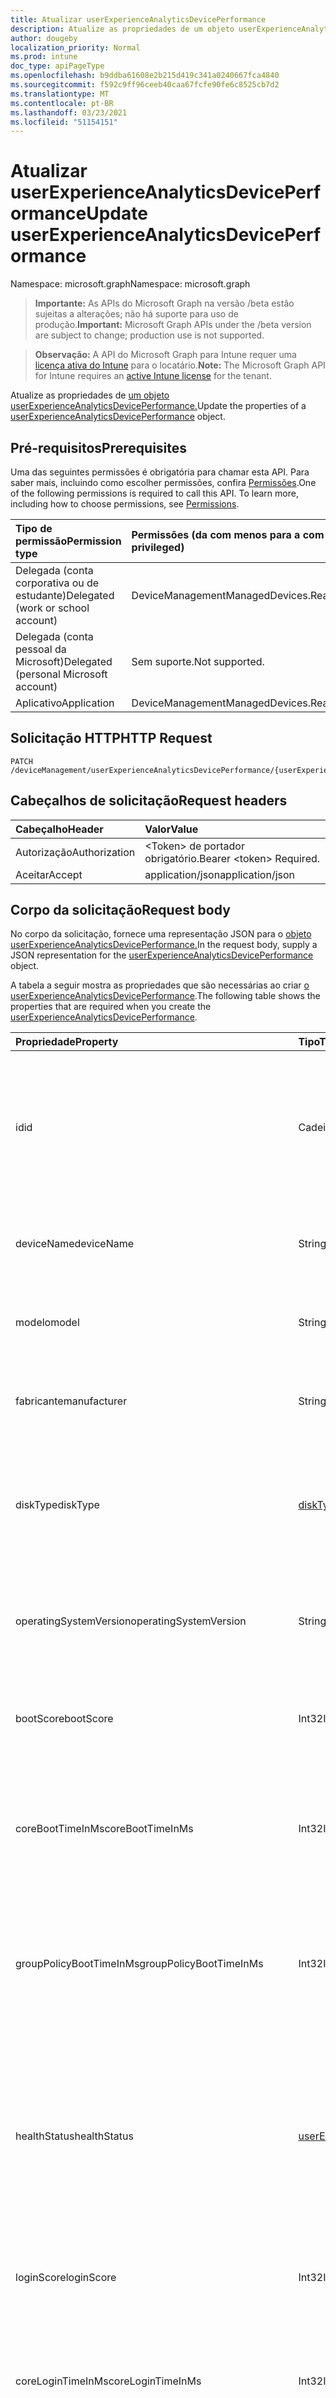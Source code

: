 ```yaml
---
title: Atualizar userExperienceAnalyticsDevicePerformance
description: Atualize as propriedades de um objeto userExperienceAnalyticsDevicePerformance.
author: dougeby
localization_priority: Normal
ms.prod: intune
doc_type: apiPageType
ms.openlocfilehash: b9ddba61608e2b215d419c341a0240667fca4840
ms.sourcegitcommit: f592c9ff96ceeb40caa67fcfe90fe6c8525cb7d2
ms.translationtype: MT
ms.contentlocale: pt-BR
ms.lasthandoff: 03/23/2021
ms.locfileid: "51154151"
---
```

# <a name="update-userexperienceanalyticsdeviceperformance"></a><span data-ttu-id="4c264-103">Atualizar userExperienceAnalyticsDevicePerformance</span><span class="sxs-lookup"><span data-stu-id="4c264-103">Update userExperienceAnalyticsDevicePerformance</span></span>

<span data-ttu-id="4c264-104">Namespace: microsoft.graph</span><span class="sxs-lookup"><span data-stu-id="4c264-104">Namespace: microsoft.graph</span></span>

> <span data-ttu-id="4c264-105">**Importante:** As APIs do Microsoft Graph na versão /beta estão sujeitas a alterações; não há suporte para uso de produção.</span><span class="sxs-lookup"><span data-stu-id="4c264-105">**Important:** Microsoft Graph APIs under the /beta version are subject to change; production use is not supported.</span></span>

> <span data-ttu-id="4c264-106">**Observação:** A API do Microsoft Graph para Intune requer uma [licença ativa do Intune](https://go.microsoft.com/fwlink/?linkid=839381) para o locatário.</span><span class="sxs-lookup"><span data-stu-id="4c264-106">**Note:** The Microsoft Graph API for Intune requires an [active Intune license](https://go.microsoft.com/fwlink/?linkid=839381) for the tenant.</span></span>

<span data-ttu-id="4c264-107">Atualize as propriedades de [um objeto userExperienceAnalyticsDevicePerformance.](../resources/intune-devices-userexperienceanalyticsdeviceperformance.md)</span><span class="sxs-lookup"><span data-stu-id="4c264-107">Update the properties of a [userExperienceAnalyticsDevicePerformance](../resources/intune-devices-userexperienceanalyticsdeviceperformance.md) object.</span></span>

## <a name="prerequisites"></a><span data-ttu-id="4c264-108">Pré-requisitos</span><span class="sxs-lookup"><span data-stu-id="4c264-108">Prerequisites</span></span>
<span data-ttu-id="4c264-p101">Uma das seguintes permissões é obrigatória para chamar esta API. Para saber mais, incluindo como escolher permissões, confira [Permissões](/graph/permissions-reference).</span><span class="sxs-lookup"><span data-stu-id="4c264-p101">One of the following permissions is required to call this API. To learn more, including how to choose permissions, see [Permissions](/graph/permissions-reference).</span></span>

|<span data-ttu-id="4c264-111">Tipo de permissão</span><span class="sxs-lookup"><span data-stu-id="4c264-111">Permission type</span></span>|<span data-ttu-id="4c264-112">Permissões (da com menos para a com mais privilégios)</span><span class="sxs-lookup"><span data-stu-id="4c264-112">Permissions (from least to most privileged)</span></span>|
|:---|:---|
|<span data-ttu-id="4c264-113">Delegada (conta corporativa ou de estudante)</span><span class="sxs-lookup"><span data-stu-id="4c264-113">Delegated (work or school account)</span></span>|<span data-ttu-id="4c264-114">DeviceManagementManagedDevices.ReadWrite.All</span><span class="sxs-lookup"><span data-stu-id="4c264-114">DeviceManagementManagedDevices.ReadWrite.All</span></span>|
|<span data-ttu-id="4c264-115">Delegada (conta pessoal da Microsoft)</span><span class="sxs-lookup"><span data-stu-id="4c264-115">Delegated (personal Microsoft account)</span></span>|<span data-ttu-id="4c264-116">Sem suporte.</span><span class="sxs-lookup"><span data-stu-id="4c264-116">Not supported.</span></span>|
|<span data-ttu-id="4c264-117">Aplicativo</span><span class="sxs-lookup"><span data-stu-id="4c264-117">Application</span></span>|<span data-ttu-id="4c264-118">DeviceManagementManagedDevices.ReadWrite.All</span><span class="sxs-lookup"><span data-stu-id="4c264-118">DeviceManagementManagedDevices.ReadWrite.All</span></span>|

## <a name="http-request"></a><span data-ttu-id="4c264-119">Solicitação HTTP</span><span class="sxs-lookup"><span data-stu-id="4c264-119">HTTP Request</span></span>
<!-- {
  "blockType": "ignored"
}
-->
``` http
PATCH /deviceManagement/userExperienceAnalyticsDevicePerformance/{userExperienceAnalyticsDevicePerformanceId}
```

## <a name="request-headers"></a><span data-ttu-id="4c264-120">Cabeçalhos de solicitação</span><span class="sxs-lookup"><span data-stu-id="4c264-120">Request headers</span></span>
|<span data-ttu-id="4c264-121">Cabeçalho</span><span class="sxs-lookup"><span data-stu-id="4c264-121">Header</span></span>|<span data-ttu-id="4c264-122">Valor</span><span class="sxs-lookup"><span data-stu-id="4c264-122">Value</span></span>|
|:---|:---|
|<span data-ttu-id="4c264-123">Autorização</span><span class="sxs-lookup"><span data-stu-id="4c264-123">Authorization</span></span>|<span data-ttu-id="4c264-124">&lt;Token&gt; de portador obrigatório.</span><span class="sxs-lookup"><span data-stu-id="4c264-124">Bearer &lt;token&gt; Required.</span></span>|
|<span data-ttu-id="4c264-125">Aceitar</span><span class="sxs-lookup"><span data-stu-id="4c264-125">Accept</span></span>|<span data-ttu-id="4c264-126">application/json</span><span class="sxs-lookup"><span data-stu-id="4c264-126">application/json</span></span>|

## <a name="request-body"></a><span data-ttu-id="4c264-127">Corpo da solicitação</span><span class="sxs-lookup"><span data-stu-id="4c264-127">Request body</span></span>
<span data-ttu-id="4c264-128">No corpo da solicitação, fornece uma representação JSON para o [objeto userExperienceAnalyticsDevicePerformance.](../resources/intune-devices-userexperienceanalyticsdeviceperformance.md)</span><span class="sxs-lookup"><span data-stu-id="4c264-128">In the request body, supply a JSON representation for the [userExperienceAnalyticsDevicePerformance](../resources/intune-devices-userexperienceanalyticsdeviceperformance.md) object.</span></span>

<span data-ttu-id="4c264-129">A tabela a seguir mostra as propriedades que são necessárias ao criar [o userExperienceAnalyticsDevicePerformance](../resources/intune-devices-userexperienceanalyticsdeviceperformance.md).</span><span class="sxs-lookup"><span data-stu-id="4c264-129">The following table shows the properties that are required when you create the [userExperienceAnalyticsDevicePerformance](../resources/intune-devices-userexperienceanalyticsdeviceperformance.md).</span></span>

|<span data-ttu-id="4c264-130">Propriedade</span><span class="sxs-lookup"><span data-stu-id="4c264-130">Property</span></span>|<span data-ttu-id="4c264-131">Tipo</span><span class="sxs-lookup"><span data-stu-id="4c264-131">Type</span></span>|<span data-ttu-id="4c264-132">Descrição</span><span class="sxs-lookup"><span data-stu-id="4c264-132">Description</span></span>|
|:---|:---|:---|
|<span data-ttu-id="4c264-133">id</span><span class="sxs-lookup"><span data-stu-id="4c264-133">id</span></span>|<span data-ttu-id="4c264-134">Cadeia de caracteres</span><span class="sxs-lookup"><span data-stu-id="4c264-134">String</span></span>|<span data-ttu-id="4c264-135">O identificador exclusivo do dispositivo de desempenho de inicialização do dispositivo de análise de experiência do usuário.</span><span class="sxs-lookup"><span data-stu-id="4c264-135">The unique identifier of the user experience analytics device boot performance device.</span></span>|
|<span data-ttu-id="4c264-136">deviceName</span><span class="sxs-lookup"><span data-stu-id="4c264-136">deviceName</span></span>|<span data-ttu-id="4c264-137">String</span><span class="sxs-lookup"><span data-stu-id="4c264-137">String</span></span>|<span data-ttu-id="4c264-138">O nome do dispositivo de análise de experiência do usuário.</span><span class="sxs-lookup"><span data-stu-id="4c264-138">The user experience analytics device name.</span></span>|
|<span data-ttu-id="4c264-139">modelo</span><span class="sxs-lookup"><span data-stu-id="4c264-139">model</span></span>|<span data-ttu-id="4c264-140">String</span><span class="sxs-lookup"><span data-stu-id="4c264-140">String</span></span>|<span data-ttu-id="4c264-141">O modelo de dispositivo de análise de experiência do usuário.</span><span class="sxs-lookup"><span data-stu-id="4c264-141">The user experience analytics device model.</span></span>|
|<span data-ttu-id="4c264-142">fabricante</span><span class="sxs-lookup"><span data-stu-id="4c264-142">manufacturer</span></span>|<span data-ttu-id="4c264-143">String</span><span class="sxs-lookup"><span data-stu-id="4c264-143">String</span></span>|<span data-ttu-id="4c264-144">O fabricante do dispositivo de análise de experiência do usuário.</span><span class="sxs-lookup"><span data-stu-id="4c264-144">The user experience analytics device manufacturer.</span></span>|
|<span data-ttu-id="4c264-145">diskType</span><span class="sxs-lookup"><span data-stu-id="4c264-145">diskType</span></span>|[<span data-ttu-id="4c264-146">diskType</span><span class="sxs-lookup"><span data-stu-id="4c264-146">diskType</span></span>](../resources/intune-devices-disktype.md)|<span data-ttu-id="4c264-147">O tipo de disco do dispositivo de análise de experiência do usuário.</span><span class="sxs-lookup"><span data-stu-id="4c264-147">The user experience analytics device disk type.</span></span> <span data-ttu-id="4c264-148">Os valores possíveis são: `unkown`, `hdd`, `ssd`.</span><span class="sxs-lookup"><span data-stu-id="4c264-148">Possible values are: `unkown`, `hdd`, `ssd`.</span></span>|
|<span data-ttu-id="4c264-149">operatingSystemVersion</span><span class="sxs-lookup"><span data-stu-id="4c264-149">operatingSystemVersion</span></span>|<span data-ttu-id="4c264-150">String</span><span class="sxs-lookup"><span data-stu-id="4c264-150">String</span></span>|<span data-ttu-id="4c264-151">A versão do sistema operacional do dispositivo de análise de experiência do usuário.</span><span class="sxs-lookup"><span data-stu-id="4c264-151">The user experience analytics device Operating System version.</span></span>|
|<span data-ttu-id="4c264-152">bootScore</span><span class="sxs-lookup"><span data-stu-id="4c264-152">bootScore</span></span>|<span data-ttu-id="4c264-153">Int32</span><span class="sxs-lookup"><span data-stu-id="4c264-153">Int32</span></span>|<span data-ttu-id="4c264-154">A pontuação de inicialização do dispositivo de análise de experiência do usuário.</span><span class="sxs-lookup"><span data-stu-id="4c264-154">The user experience analytics device boot score.</span></span>|
|<span data-ttu-id="4c264-155">coreBootTimeInMs</span><span class="sxs-lookup"><span data-stu-id="4c264-155">coreBootTimeInMs</span></span>|<span data-ttu-id="4c264-156">Int32</span><span class="sxs-lookup"><span data-stu-id="4c264-156">Int32</span></span>|<span data-ttu-id="4c264-157">O tempo de inicialização principal do dispositivo de análise de experiência do usuário em milissegundos.</span><span class="sxs-lookup"><span data-stu-id="4c264-157">The user experience analytics device core boot time in milliseconds.</span></span>|
|<span data-ttu-id="4c264-158">groupPolicyBootTimeInMs</span><span class="sxs-lookup"><span data-stu-id="4c264-158">groupPolicyBootTimeInMs</span></span>|<span data-ttu-id="4c264-159">Int32</span><span class="sxs-lookup"><span data-stu-id="4c264-159">Int32</span></span>|<span data-ttu-id="4c264-160">O tempo de inicialização da política de grupo de dispositivos de análise de experiência do usuário em milissegundos.</span><span class="sxs-lookup"><span data-stu-id="4c264-160">The user experience analytics device group policy boot time in milliseconds.</span></span>|
|<span data-ttu-id="4c264-161">healthStatus</span><span class="sxs-lookup"><span data-stu-id="4c264-161">healthStatus</span></span>|[<span data-ttu-id="4c264-162">userExperienceAnalyticsHealthState</span><span class="sxs-lookup"><span data-stu-id="4c264-162">userExperienceAnalyticsHealthState</span></span>](../resources/intune-devices-userexperienceanalyticshealthstate.md)|<span data-ttu-id="4c264-163">O estado de saúde do dispositivo de análise de experiência do usuário.</span><span class="sxs-lookup"><span data-stu-id="4c264-163">The health state of the user experience analytics device.</span></span> <span data-ttu-id="4c264-164">Os valores possíveis são: `unknown`, `insufficientData`, `needsAttention`, `meetingGoals`.</span><span class="sxs-lookup"><span data-stu-id="4c264-164">Possible values are: `unknown`, `insufficientData`, `needsAttention`, `meetingGoals`.</span></span>|
|<span data-ttu-id="4c264-165">loginScore</span><span class="sxs-lookup"><span data-stu-id="4c264-165">loginScore</span></span>|<span data-ttu-id="4c264-166">Int32</span><span class="sxs-lookup"><span data-stu-id="4c264-166">Int32</span></span>|<span data-ttu-id="4c264-167">A pontuação de logon do dispositivo de análise de experiência do usuário.</span><span class="sxs-lookup"><span data-stu-id="4c264-167">The user experience analytics device login score.</span></span>|
|<span data-ttu-id="4c264-168">coreLoginTimeInMs</span><span class="sxs-lookup"><span data-stu-id="4c264-168">coreLoginTimeInMs</span></span>|<span data-ttu-id="4c264-169">Int32</span><span class="sxs-lookup"><span data-stu-id="4c264-169">Int32</span></span>|<span data-ttu-id="4c264-170">O tempo de logon principal do dispositivo de análise de experiência do usuário em milissegundos.</span><span class="sxs-lookup"><span data-stu-id="4c264-170">The user experience analytics device core login time in milliseconds.</span></span>|
|<span data-ttu-id="4c264-171">groupPolicyLoginTimeInMs</span><span class="sxs-lookup"><span data-stu-id="4c264-171">groupPolicyLoginTimeInMs</span></span>|<span data-ttu-id="4c264-172">Int32</span><span class="sxs-lookup"><span data-stu-id="4c264-172">Int32</span></span>|<span data-ttu-id="4c264-173">O tempo de logon da política de grupo de dispositivos de análise de experiência do usuário em milissegundos.</span><span class="sxs-lookup"><span data-stu-id="4c264-173">The user experience analytics device group policy login time in milliseconds.</span></span>|
|<span data-ttu-id="4c264-174">deviceCount</span><span class="sxs-lookup"><span data-stu-id="4c264-174">deviceCount</span></span>|<span data-ttu-id="4c264-175">Int64</span><span class="sxs-lookup"><span data-stu-id="4c264-175">Int64</span></span>|<span data-ttu-id="4c264-176">Contagem resumida de dispositivos da análise da experiência do usuário.</span><span class="sxs-lookup"><span data-stu-id="4c264-176">User experience analytics summarized device count.</span></span>|
|<span data-ttu-id="4c264-177">responsiveDesktopTimeInMs</span><span class="sxs-lookup"><span data-stu-id="4c264-177">responsiveDesktopTimeInMs</span></span>|<span data-ttu-id="4c264-178">Int32</span><span class="sxs-lookup"><span data-stu-id="4c264-178">Int32</span></span>|<span data-ttu-id="4c264-179">A análise da experiência do usuário responde ao tempo da área de trabalho em milissegundos.</span><span class="sxs-lookup"><span data-stu-id="4c264-179">The user experience analytics responsive desktop time in milliseconds.</span></span>|
|<span data-ttu-id="4c264-180">blueScreenCount</span><span class="sxs-lookup"><span data-stu-id="4c264-180">blueScreenCount</span></span>|<span data-ttu-id="4c264-181">Int32</span><span class="sxs-lookup"><span data-stu-id="4c264-181">Int32</span></span>|<span data-ttu-id="4c264-182">Número de telas azuis nos últimos 14 dias.</span><span class="sxs-lookup"><span data-stu-id="4c264-182">Number of Blue Screens in the last 14 days.</span></span> <span data-ttu-id="4c264-183">Valores válidos de 0 a 9999999</span><span class="sxs-lookup"><span data-stu-id="4c264-183">Valid values 0 to 9999999</span></span>|
|<span data-ttu-id="4c264-184">restartCount</span><span class="sxs-lookup"><span data-stu-id="4c264-184">restartCount</span></span>|<span data-ttu-id="4c264-185">Int32</span><span class="sxs-lookup"><span data-stu-id="4c264-185">Int32</span></span>|<span data-ttu-id="4c264-186">Número de reinicializações nos últimos 14 dias.</span><span class="sxs-lookup"><span data-stu-id="4c264-186">Number of Restarts in the last 14 days.</span></span> <span data-ttu-id="4c264-187">Valores válidos de 0 a 9999999</span><span class="sxs-lookup"><span data-stu-id="4c264-187">Valid values 0 to 9999999</span></span>|
|<span data-ttu-id="4c264-188">averageBlueScreens</span><span class="sxs-lookup"><span data-stu-id="4c264-188">averageBlueScreens</span></span>|<span data-ttu-id="4c264-189">Duplo</span><span class="sxs-lookup"><span data-stu-id="4c264-189">Double</span></span>|<span data-ttu-id="4c264-190">Número médio (médio) de Telas Azuis por dispositivo nos últimos 14 dias.</span><span class="sxs-lookup"><span data-stu-id="4c264-190">Average (mean) number of Blue Screens per device in the last 14 days.</span></span> <span data-ttu-id="4c264-191">Valores válidos de 0 a 9999999</span><span class="sxs-lookup"><span data-stu-id="4c264-191">Valid values 0 to 9999999</span></span>|
|<span data-ttu-id="4c264-192">averageRestarts</span><span class="sxs-lookup"><span data-stu-id="4c264-192">averageRestarts</span></span>|<span data-ttu-id="4c264-193">Duplo</span><span class="sxs-lookup"><span data-stu-id="4c264-193">Double</span></span>|<span data-ttu-id="4c264-194">Número médio (médio) de Reinicializações por dispositivo nos últimos 14 dias.</span><span class="sxs-lookup"><span data-stu-id="4c264-194">Average (mean) number of Restarts per device in the last 14 days.</span></span> <span data-ttu-id="4c264-195">Valores válidos de 0 a 9999999</span><span class="sxs-lookup"><span data-stu-id="4c264-195">Valid values 0 to 9999999</span></span>|



## <a name="response"></a><span data-ttu-id="4c264-196">Resposta</span><span class="sxs-lookup"><span data-stu-id="4c264-196">Response</span></span>
<span data-ttu-id="4c264-197">Se tiver êxito, este método retornará um código de resposta e um `200 OK` [objeto userExperienceAnalyticsDevicePerformance](../resources/intune-devices-userexperienceanalyticsdeviceperformance.md) atualizado no corpo da resposta.</span><span class="sxs-lookup"><span data-stu-id="4c264-197">If successful, this method returns a `200 OK` response code and an updated [userExperienceAnalyticsDevicePerformance](../resources/intune-devices-userexperienceanalyticsdeviceperformance.md) object in the response body.</span></span>

## <a name="example"></a><span data-ttu-id="4c264-198">Exemplo</span><span class="sxs-lookup"><span data-stu-id="4c264-198">Example</span></span>

### <a name="request"></a><span data-ttu-id="4c264-199">Solicitação</span><span class="sxs-lookup"><span data-stu-id="4c264-199">Request</span></span>
<span data-ttu-id="4c264-200">Este é um exemplo da solicitação.</span><span class="sxs-lookup"><span data-stu-id="4c264-200">Here is an example of the request.</span></span>
``` http
PATCH https://graph.microsoft.com/beta/deviceManagement/userExperienceAnalyticsDevicePerformance/{userExperienceAnalyticsDevicePerformanceId}
Content-type: application/json
Content-length: 635

{
  "@odata.type": "#microsoft.graph.userExperienceAnalyticsDevicePerformance",
  "deviceName": "Device Name value",
  "model": "Model value",
  "manufacturer": "Manufacturer value",
  "diskType": "hdd",
  "operatingSystemVersion": "Operating System Version value",
  "bootScore": 9,
  "coreBootTimeInMs": 0,
  "groupPolicyBootTimeInMs": 7,
  "healthStatus": "insufficientData",
  "loginScore": 10,
  "coreLoginTimeInMs": 1,
  "groupPolicyLoginTimeInMs": 8,
  "deviceCount": 11,
  "responsiveDesktopTimeInMs": 9,
  "blueScreenCount": 15,
  "restartCount": 12,
  "averageBlueScreens": 6.0,
  "averageRestarts": 5.0
}
```

### <a name="response"></a><span data-ttu-id="4c264-201">Resposta</span><span class="sxs-lookup"><span data-stu-id="4c264-201">Response</span></span>
<span data-ttu-id="4c264-p108">Veja a seguir um exemplo da resposta. Observação: o objeto response mostrado aqui pode estar truncado por motivos de concisão. Todas as propriedades serão retornadas de uma chamada real.</span><span class="sxs-lookup"><span data-stu-id="4c264-p108">Here is an example of the response. Note: The response object shown here may be truncated for brevity. All of the properties will be returned from an actual call.</span></span>
``` http
HTTP/1.1 200 OK
Content-Type: application/json
Content-Length: 684

{
  "@odata.type": "#microsoft.graph.userExperienceAnalyticsDevicePerformance",
  "id": "852ae826-e826-852a-26e8-2a8526e82a85",
  "deviceName": "Device Name value",
  "model": "Model value",
  "manufacturer": "Manufacturer value",
  "diskType": "hdd",
  "operatingSystemVersion": "Operating System Version value",
  "bootScore": 9,
  "coreBootTimeInMs": 0,
  "groupPolicyBootTimeInMs": 7,
  "healthStatus": "insufficientData",
  "loginScore": 10,
  "coreLoginTimeInMs": 1,
  "groupPolicyLoginTimeInMs": 8,
  "deviceCount": 11,
  "responsiveDesktopTimeInMs": 9,
  "blueScreenCount": 15,
  "restartCount": 12,
  "averageBlueScreens": 6.0,
  "averageRestarts": 5.0
}
```




